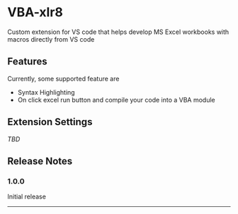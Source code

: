 # VBA-xlr8

Custom extension for VS code that helps develop MS Excel workbooks
with macros directly from VS code

## Features

Currently, some supported feature are 

- Syntax Highlighting 
- On click excel run button and compile your code into a VBA module

## Extension Settings

_TBD_

## Release Notes



### 1.0.0

Initial release

-----------------------------------------------------------------------------------------------------------

